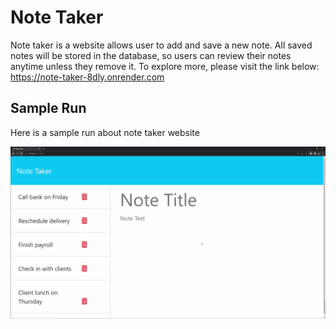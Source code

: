 # Note Taker
Note taker is a website allows user to add and save a new note. All saved notes will be stored in the database, so users can review their notes anytime unless they remove it. To explore more, please visit the link below:
https://note-taker-8dly.onrender.com

## Sample Run
Here is a sample run about note taker website

![Note taker GIF](Assets/sample-run.gif)